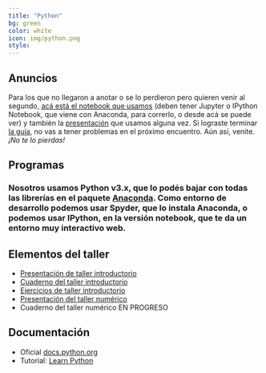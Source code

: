 ```yaml
---
title: "Python"
bg: green
color: white
icon: img/python.png
style: 
---
```


## Anuncios

Para los que no llegaron a anotar o se lo perdieron pero quieren venir al segundo, [acá está el notebook que usamos](https://github.com/fifabsas/talleresfifabsas/blob/master/python/introductorio/introduccion.ipynb) (deben tener Jupyter o IPython Notebook, que viene con Anaconda, para correrlo, o desde acá se puede ver) y también la [presentación](https://github.com/fifabsas/talleresfifabsas/blob/master/python/introductorio/presentacion.pdf) que usamos alguna vez. Si lograste terminar [la guía](https://github.com/Fifabsas/talleresfifabsas/raw/master/python/introductorio/ejercicios.pdf), no vas a tener problemas en el próximo encuentro. Aún así, venite. *¡No te lo pierdas!*

## Programas

### Nosotros usamos Python v3.x, que lo podés bajar con todas las librerías en el paquete [Anaconda](http://continuum.io/downloads). Como entorno de desarrollo podemos usar **Spyder**, que lo instala Anaconda, o podemos usar **IPython**, en la versión **notebook**, que te da un entorno muy interactivo web.  
  

## Elementos del taller
* [Presentación de taller introductorio](https://github.com/fifabsas/talleresfifabsas/blob/master/python/introductorio/presentacion.pdf)  
* [Cuaderno del taller introductorio](https://github.com/fifabsas/talleresfifabsas/blob/master/python/introductorio/introduccion.ipynb)  
* [Ejercicios de taller introductorio](https://github.com/fifabsas/talleresfifabsas/blob/master/python/introductorio/ejercicios.pdf)  
* [Presentación del taller numérico](https://github.com/fifabsas/talleresfifabsas/blob/master/python/numerico/presentacion.pdf)  
* Cuaderno del taller numérico EN PROGRESO


## Documentación  
* Oficial [docs.python.org](http://docs.python.org)
* Tutorial: [Learn Python](http://www.learnpython.org/)







